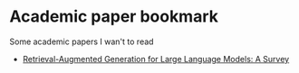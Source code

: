 # Academic paper bookmark

Some academic papers I wan't to read

- [Retrieval-Augmented Generation for Large Language Models:
  A Survey](https://arxiv.org/abs/2312.10997)
